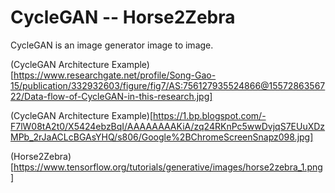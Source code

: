 # CycleGAN -- Horse2Zebra

CycleGAN is an image generator image to image.

(CycleGAN Architecture Example)[https://www.researchgate.net/profile/Song-Gao-15/publication/332932603/figure/fig7/AS:756127935524866@1557286356722/Data-flow-of-CycleGAN-in-this-research.jpg]

(CycleGAN Architecture Example)[https://1.bp.blogspot.com/-F7lW08tA2t0/X5424ebzBqI/AAAAAAAAKiA/zq24RKnPc5wwDvjqS7EUuXDzMPb_2rJaACLcBGAsYHQ/s806/Google%2BChromeScreenSnapz098.jpg]

(Horse2Zebra)[https://www.tensorflow.org/tutorials/generative/images/horse2zebra_1.png]
